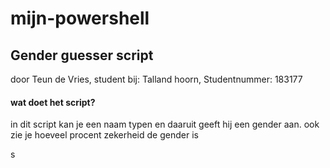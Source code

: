 # mijn-powershell
<h2>Gender guesser script</h2>
<p>door Teun de Vries, student bij: Talland hoorn, Studentnummer: 183177</p>

<h4>wat doet het script?</h4>

<p>in dit script kan je een naam typen en daaruit geeft hij een gender aan.
ook zie je hoeveel procent zekerheid de gender is</p>


<p>s</p>


